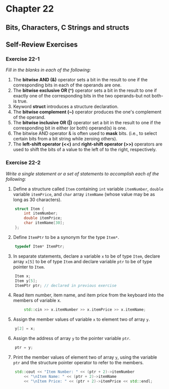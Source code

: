 # Chapter 22
## Bits, Characters, C Strings and structs

## Self-Review Exercises

### Exercise 22-1
*Fill in the blanks in each of the following:*

1. The **bitwise AND (&)** operator sets a bit in the result to one if the corresponding bits in each of the operands are one.
1. The **bitwise exclusive OR (^)** operator sets a bit in the result to one if exactly one of the corresponding bits in the two operands-but not both-is true.
1. Keyword **struct** introduces a structure declaration.
1. The **bitwise complement (~)** operator produces the one's complement of the operand.
1. The **bitwise inclusive OR (|)** operator set a bit in the result to one if the corresponding bit in either (or both) operand(s) is one.
1. The bitwise AND operator & is often used to **mask** bits. (i.e., to select certain bits from a bit string while zeroing others).
1. The **left-shift operator (<<)** and **right-shift operator (>>)** operators are used to shift the bits of a value to the left of to the right, respectively.

### Exercise 22-2
*Write a single statement or a set of statements to accomplish each of the following:*
1. Define a structure called <code>Item</code> containing <code>int</code> variable <code>itemNumber</code>, <code>double</code> variable <code>itemPrice</code>, and <code>char</code> array <code>itemName</code> (whose value may be as long as 30 characters).
```cpp
    struct Item {
        int itemNumber;
        double itemPrice;
        char itemName[30];
    };
```
2. Define <code>ItemPtr</code> to be a synonym for the type <code>Item*</code>.
```cpp
    typedef Item* ItemPtr;
```
3. In separate statements, declare a variable <code>x</code> to be of type <code>Item</code>, declare array <code>x[5]</code> to be of type <code>Item</code> and declare variable <code>ptr</code> to be of type pointer to <code>Item</code>.
```cpp
    Item x;
    Item y[5];
    ItemPtr ptr; // declared in previous exercise
```
4. Read item number, item name, and item price from the keyboard into the members of variable x.
```cpp
        std::cin >> x.itemNumber >> x.itemPrice >> x.itemName;
```
5. Assign the member values of variable <code>x</code> to element two of array <code>y</code>.
```cpp
    y[2] = x;
```
6. Assign the address of array <code>y</code> to the pointer variable <code>ptr</code>.
```cpp
    ptr = y;
```
7. Print the member values of element two of array <code>y</code>, using the variable <code>ptr</code> and the structure pointer operator to refer to the members.
```cpp
    std::cout << "Item Number: " << (ptr + 2)->itemNumber
        << "\nItem Name: " << (ptr + 2)->itemName
        << "\nItem Price: " << (ptr + 2)->itemPrice << std::endl;
```